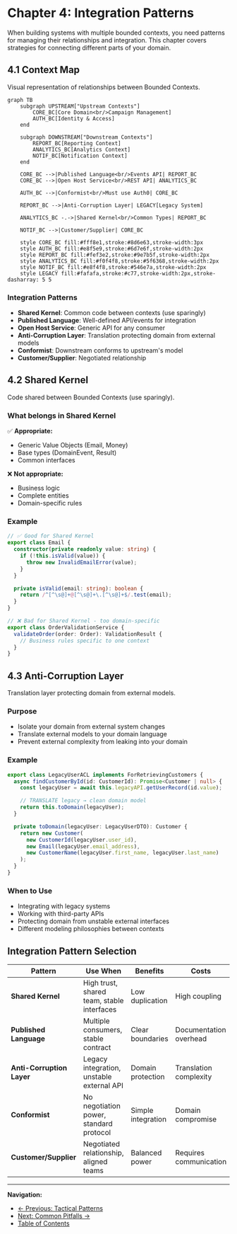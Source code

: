 # Chapter 4: Integration Patterns

When building systems with multiple bounded contexts, you need patterns for managing their relationships and integration. This chapter covers strategies for connecting different parts of your domain.

## 4.1 Context Map

Visual representation of relationships between Bounded Contexts.

```mermaid
graph TB
    subgraph UPSTREAM["Upstream Contexts"]
        CORE_BC[Core Domain<br/>Campaign Management]
        AUTH_BC[Identity & Access]
    end

    subgraph DOWNSTREAM["Downstream Contexts"]
        REPORT_BC[Reporting Context]
        ANALYTICS_BC[Analytics Context]
        NOTIF_BC[Notification Context]
    end

    CORE_BC -->|Published Language<br/>Events API| REPORT_BC
    CORE_BC -->|Open Host Service<br/>REST API| ANALYTICS_BC

    AUTH_BC -->|Conformist<br/>Must use Auth0| CORE_BC

    REPORT_BC -->|Anti-Corruption Layer| LEGACY[Legacy System]

    ANALYTICS_BC -.->|Shared Kernel<br/>Common Types| REPORT_BC

    NOTIF_BC -->|Customer/Supplier| CORE_BC

    style CORE_BC fill:#fff8e1,stroke:#8d6e63,stroke-width:3px
    style AUTH_BC fill:#e8f5e9,stroke:#6d7e6f,stroke-width:2px
    style REPORT_BC fill:#fef3e2,stroke:#9e7b5f,stroke-width:2px
    style ANALYTICS_BC fill:#f0f4f8,stroke:#5f6368,stroke-width:2px
    style NOTIF_BC fill:#e8f4f8,stroke:#546e7a,stroke-width:2px
    style LEGACY fill:#fafafa,stroke:#c77,stroke-width:2px,stroke-dasharray: 5 5
```

### Integration Patterns

- **Shared Kernel**: Common code between contexts (use sparingly)
- **Published Language**: Well-defined API/events for integration
- **Open Host Service**: Generic API for any consumer
- **Anti-Corruption Layer**: Translation protecting domain from external models
- **Conformist**: Downstream conforms to upstream's model
- **Customer/Supplier**: Negotiated relationship

## 4.2 Shared Kernel

Code shared between Bounded Contexts (use sparingly).

### What belongs in Shared Kernel

✅ **Appropriate:**
- Generic Value Objects (Email, Money)
- Base types (DomainEvent, Result<T>)
- Common interfaces

❌ **Not appropriate:**
- Business logic
- Complete entities
- Domain-specific rules

### Example

```typescript
// ✅ Good for Shared Kernel
export class Email {
  constructor(private readonly value: string) {
    if (!this.isValid(value)) {
      throw new InvalidEmailError(value);
    }
  }

  private isValid(email: string): boolean {
    return /^[^\s@]+@[^\s@]+\.[^\s@]+$/.test(email);
  }
}

// ❌ Bad for Shared Kernel - too domain-specific
export class OrderValidationService {
  validateOrder(order: Order): ValidationResult {
    // Business rules specific to one context
  }
}
```

## 4.3 Anti-Corruption Layer

Translation layer protecting domain from external models.

### Purpose

- Isolate your domain from external system changes
- Translate external models to your domain language
- Prevent external complexity from leaking into your domain

### Example

```typescript
export class LegacyUserACL implements ForRetrievingCustomers {
  async findCustomerById(id: CustomerId): Promise<Customer | null> {
    const legacyUser = await this.legacyAPI.getUserRecord(id.value);

    // TRANSLATE legacy → clean domain model
    return this.toDomain(legacyUser);
  }

  private toDomain(legacyUser: LegacyUserDTO): Customer {
    return new Customer(
      new CustomerId(legacyUser.user_id),
      new Email(legacyUser.email_address),
      new CustomerName(legacyUser.first_name, legacyUser.last_name)
    );
  }
}
```

### When to Use

- Integrating with legacy systems
- Working with third-party APIs
- Protecting domain from unstable external interfaces
- Different modeling philosophies between contexts

## Integration Pattern Selection

| Pattern | Use When | Benefits | Costs |
|---------|----------|----------|-------|
| **Shared Kernel** | High trust, shared team, stable interfaces | Low duplication | High coupling |
| **Published Language** | Multiple consumers, stable contract | Clear boundaries | Documentation overhead |
| **Anti-Corruption Layer** | Legacy integration, unstable external API | Domain protection | Translation complexity |
| **Conformist** | No negotiation power, standard protocol | Simple integration | Domain compromise |
| **Customer/Supplier** | Negotiated relationship, aligned teams | Balanced power | Requires communication |

---

**Navigation:**
- [← Previous: Tactical Patterns](03-tactical-patterns.md)
- [Next: Common Pitfalls →](05-common-pitfalls.md)
- [Table of Contents](README.md#table-of-contents)
